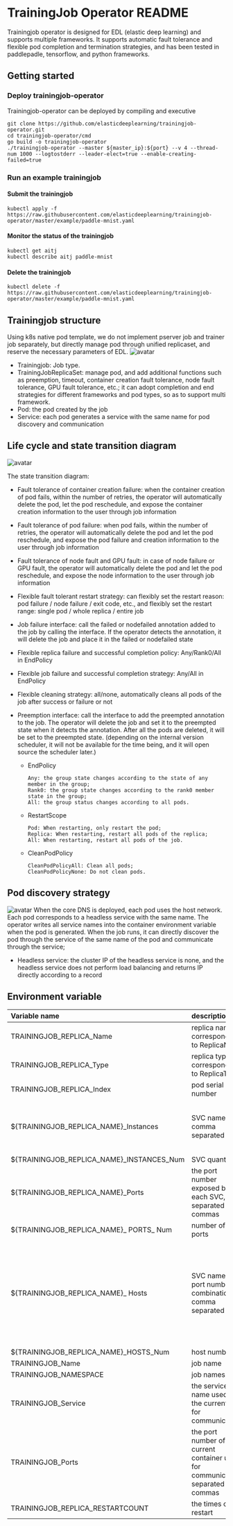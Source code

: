 # TrainingJob Operator README
Trainingjob operator is designed for EDL (elastic deep learning) and supports multiple frameworks. It supports automatic fault tolerance and flexible pod completion and termination strategies, and has been tested in paddlepadle, tensorflow, and python frameworks.

## Getting started
### Deploy trainingjob-operator
Trainingjob-operator can be deployed by compiling and executive

	git clone https://github.com/elasticdeeplearning/trainingjob-operator.git
	cd trainingjob-operator/cmd
	go build -o trainingjob-operator
	./trainingjob-operator --master ${master_ip}:${port} --v 4 --thread-num 1000 --logtostderr --leader-elect=true --enable-creating-failed=true
### Run an example trainingjob
#### Submit the trainingjob
	kubectl apply -f https://raw.githubusercontent.com/elasticdeeplearning/trainingjob-operator/master/example/paddle-mnist.yaml
#### Monitor the status of the trainingjob
	kubectl get aitj
	kubectl describe aitj paddle-mnist
#### Delete the trainingjob
	kubectl delete -f https://raw.githubusercontent.com/elasticdeeplearning/trainingjob-operator/master/example/paddle-mnist.yaml

## Trainingjob structure
Using k8s native pod template, we do not implement pserver job and trainer job separately, but directly manage pod through unified replicaset, and reserve the necessary parameters of EDL.
![avatar](https://github.com/elasticdeeplearning/trainingjob-operator/blob/d8c31bfe88c270f12a444a49b6b485312f7a05a7/docs/diagrams/trainingjob.png?raw=true)
+ Trainingjob: Job type.
+ TrainingJobReplicaSet: manage pod, and add additional functions such as preemption, timeout, container creation fault tolerance, node fault tolerance, GPU fault tolerance, etc.; it can adopt completion and end strategies for different frameworks and pod types, so as to support multi framework.
+ Pod: the pod created by the job
+ Service: each pod generates a service with the same name for pod discovery and communication

## Life cycle and state transition diagram
![avatar](https://github.com/elasticdeeplearning/trainingjob-operator/blob/d8c31bfe88c270f12a444a49b6b485312f7a05a7/docs/diagrams/life_cycle_and_state_transition.png?raw=true)

The state transition diagram:
+ Fault tolerance of container creation failure: when the container creation of pod fails, within the number of retries, the operator will automatically delete the pod, let the pod reschedule, and expose the container creation information to the user through job information

+ Fault tolerance of pod failure: when pod fails, within the number of retries, the operator will automatically delete the pod and let the pod reschedule, and expose the pod failure and creation information to the user through job information

+ Fault tolerance of node fault and GPU fault: in case of node failure or GPU fault, the operator will automatically delete the pod and let the pod reschedule, and expose the node information to the user through job information

+ Flexible fault tolerant restart strategy: can flexibly set the restart reason: pod failure / node failure / exit code, etc., and flexibly set the restart range: single pod / whole replica / entire job

+ Job failure interface: call the failed or nodefailed annotation added to the job by calling the interface. If the operator detects the annotation, it will delete the job and place it in the failed or nodefailed state

+ Flexible replica failure and successful completion policy: Any/Rank0/All in EndPolicy

+ Flexible job failure and successful completion strategy: Any/All in EndPolicy

+ Flexible cleaning strategy: all/none, automatically cleans all pods of the job after success or failure or not

+ Preemption interface: call the interface to add the preempted annotation to the job. The operator will delete the job and set it to the preempted state when it detects the annotation. After all the pods are deleted, it will be set to the preempted state. (depending on the internal version scheduler, it will not be available for the time being, and it will open source the scheduler later.)
	+ EndPolicy
		```
		Any: the group state changes according to the state of any member in the group;
		Rank0: the group state changes according to the rank0 member state in the group;
		All: the group status changes according to all pods.
		```
	+ RestartScope
		```
		Pod: When restarting, only restart the pod;
		Replica: When restarting, restart all pods of the replica;
		All: When restarting, restart all pods of the job.
		```
	+ CleanPodPolicy
		```
		CleanPodPolicyAll: Clean all pods;
		CleanPodPolicyNone: Do not clean pods.
		```

## Pod discovery strategy
![avatar](https://github.com/elasticdeeplearning/trainingjob-operator/blob/d8c31bfe88c270f12a444a49b6b485312f7a05a7/docs/diagrams/pod_discovery_strategy.png?raw=true)
When the core DNS is deployed, each pod uses the host network. Each pod corresponds to a headless service with the same name. The operator writes all service names into the container environment variable when the pod is generated. When the job runs, it can directly discover the pod through the service of the same name of the pod and communicate through the service;

+ Headless service: the cluster IP of the headless service is none, and the headless service does not perform load balancing and returns IP directly according to a record

## Environment variable
| Variable name | description | example |
| :------| :------| :------|
|TRAININGJOB_REPLICA_Name| replica name, corresponding to ReplicaName |  |
|TRAININGJOB_REPLICA_Type|replica type, corresponding to ReplicaType||
|TRAININGJOB_REPLICA_Index|pod serial number|0|
|${TRAININGJOB_REPLICA_NAME}_Instances|SVC name, comma separated|test-new-tj-pserver-0, test-new-tj-pserver-1|
|${TRAININGJOB_REPLICA_NAME}_INSTANCES_Num|SVC quantity|2|
|${TRAININGJOB_REPLICA_NAME}_Ports|the port number exposed by each SVC, separated by commas|4444,5555|
|${TRAININGJOB_REPLICA_NAME}_ PORTS_ Num|number of ports|2|
|${TRAININGJOB_REPLICA_NAME}_ Hosts|SVC name and port number combination, comma separated|test-new-tj-pserver-0:4444, test-new-tj-pserver-0:44445, test-new-tj-pserver-1:45555|
|${TRAININGJOB_REPLICA_NAME}_HOSTS_Num|host number|4|
|TRAININGJOB_Name|job name||
|TRAININGJOB_NAMESPACE|job namespace||
|TRAININGJOB_Service|the service name used by the current pod for communication||
|TRAININGJOB_Ports|the port number of the current container used for communication, separated by commas||
|TRAININGJOB_REPLICA_RESTARTCOUNT|the times of restart|1|
